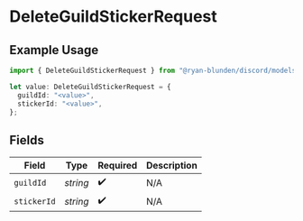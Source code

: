 # DeleteGuildStickerRequest

## Example Usage

```typescript
import { DeleteGuildStickerRequest } from "@ryan-blunden/discord/models/operations";

let value: DeleteGuildStickerRequest = {
  guildId: "<value>",
  stickerId: "<value>",
};
```

## Fields

| Field              | Type               | Required           | Description        |
| ------------------ | ------------------ | ------------------ | ------------------ |
| `guildId`          | *string*           | :heavy_check_mark: | N/A                |
| `stickerId`        | *string*           | :heavy_check_mark: | N/A                |